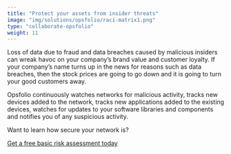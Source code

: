 ```yaml
---
title: "Protect your assets from insider threats"
image: "img/solutions/opsfolio/raci-matrix1.png"
type: "collaborate-opsfolio"
weight: 11
---
```


Loss of data due to fraud and data breaches caused by malicious insiders can wreak havoc on your company’s brand value and customer loyalty. If your company’s name turns up in the news for reasons such as data breaches, then the stock prices are going to go down and it is going to turn your good customers away.

Opsfolio continuously watches networks for malicious activity, tracks new devices added to the network, tracks new applications added to the existing devices, watches for updates to your software libraries and components and notifies you of any suspicious activity.

Want to learn how secure your network is?

[Get a free basic risk assessment today](solutions/opsfolio/register)